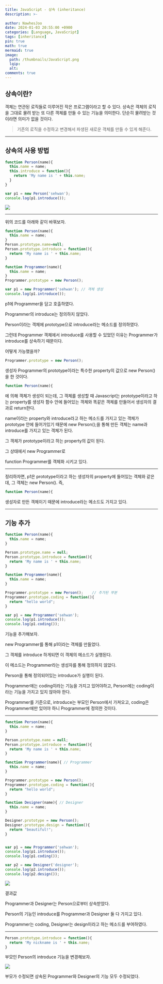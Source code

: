 ```yaml
---
title: JavaScript - 상속 (inheritance)
description: >-
  
author: NawhesJoo
date: 2024-01-03 20:55:00 +0900
categories: [Language, JavaScript]
tags: [inheritance]
pin: true
math: true
mermaid: true
image:
  path: /thumbnails/JavaScript.png
  lqip: 
  alt: 
comments: true
---
```

## 상속이란?

객체는 연관된 로직들로 이루어진 작은 프로그램이라고 할 수 있다.
상속은 객체의 로직을 그대로 물려 받는 또 다른 객체를 만들 수 있는 기능을 의미한다.
단순히 물려받는 것이라면 의미가 없을 것이다.
>기존의 로직을 수정하고 변경해서 파생된 새로운 객체를 만들 수 있게 해준다.

---

## 상속의 사용 방법

```javascript
function Person(name){
  this.name = name;
  this.introduce = function(){
    return 'My name is ' + this.name;
  }
}

var p1 = new Person('sehwan');
console.log(p1.introduce());
```

![](https://velog.velcdn.com/images/nawhes_joo/post/057020d1-65a9-4b50-8add-c869addf7f8a/image.png)

---

위의 코드를 아래와 같이 바꿔보자.

```javascript
function Person(name){
  this.name = name;
}
Person.prototype.name=null;
Person.prototype.introduce = function(){
  return 'My name is ' + this.name;
}

function Programmer(name){
  this.name = name;
}
Programmer.prototype = new Person();

var p1 = new Programmer('sehwan'); // 객체 생성
console.log(p1.introduce());
```

p1에 Programmer을 담고 호출하였다.

Programmer의 introduce는 정의하지 않았다.

Person이라는 객체에 prototype으로 introduce라는 메소드를 정의하였다.

그런데 Programmer 객체에서 introduce를 사용할 수 있었던 이유는 Programmer가 introduce를 상속하기 때문이다.

어떻게 가능했을까?

```javascript
Programmer.prototype = new Person();
```
생성자 Programmer의 prototype이라는 특수한 property의 값으로 
new Person()을 한 것이다.

```javascript
function Person(name){
  ```

에 의해 객체가 생성이 되는데, 그 객체를 생성할 때 Javascript는 prototype이라고 하는 property를 생성자 함수 안에 들어있는 객체와 똑같은 객체를 만들어서 생성자의 결과로 return한다.

name이라는 property와 introduce라고 하는 메소드를 가지고 있는 객체가 prototype 안에 들어가있기 때문에 new Person();을 통해 만든 객체는 name과 introduce를 가지고 있는 객체가 된다.

그 객체가 prototype이라고 하는 property의 값이 된다.

그 상태에서 new Programmer로 

function Programmer를 객체화 시키고 있다.

---

정리하자면, p1은 prototype이라고 하는 생성자의 property에 들어있는 객체와 같은데, 그 객체는 new Person(). 즉, 

```javascript
function Person(name){
  ```

생성자로 만든 객체이기 때문에 introduce라는 메소드도 가지고 있다.  

---

## 기능 추가

```javascript
function Person(name){
  this.name = name;
}

Person.prototype.name = null;
Person.prototype.introduce = function(){
  return 'My name is ' + this.name;
}

function Programmer(name){
  this.name = name;
}

Programmer.prototype = new Person();	// 추가된 부분
Programmer.prototype.coding = function(){
  return "hello world";
}

var p1 = new Programmer('sehwan');
console.log(p1.introduce());
console.log(p1.coding());
```

기능을 추가해보자.

new Programmer를 통해 p1이라는 객체를 만들었다.

그 객체를 introduce 하게되면 이 객체의 메소드가 실행된다.

이 메소드는 Programmer라는 생성자를 통해 정의하지 않았다.

Person을 통해 정의되어있는 introduce가 실행이 된다.

Programmer에는 coding이라는 기능을 가지고 있어야하고, Person에는 coding이라는 기능을 가지고 있지 않아야 한다.

Programmer를 기준으로, introduce는 부모인 Person에서 가져오고, coding은 Programmer에만 있어야 하니 Programmer에 정의한 것이다.

---

```javascript
function Person(name){
  this.name = name;
}

Person.prototype.name = null;
Person.prototype.introduce = function(){
  return 'My name is ' + this.name;
}

function Programmer(name){ // Programmer
  this.name = name;
}

Programmer.prototype = new Person();	
Programmer.prototype.coding = function(){
  return "hello world";
}

function Designer(name){ // Designer
  this.name = name;
}

Designer.prototype = new Person();	
Designer.prototype.design = function(){
  return "beautiful!";
}


var p1 = new Programmer('sehwan');
console.log(p1.introduce());
console.log(p1.coding());

var p2 = new Designer('designer');
console.log(p2.introduce());
console.log(p2.design());
```

![](https://velog.velcdn.com/images/nawhes_joo/post/c78cada5-276d-4b6d-99e0-ea579e1486fc/image.png)

결과값

Programmer과 Designer는 Person으로부터 상속받았다.

Person의 기능인 introduce를 Programmer과 Designer 둘 다 가지고 있다.

Programmer는 coding, Designer는 design이라고 하는 메소드를 부여하였다.

---

```javascript
Person.prototype.introduce = function(){
  return 'My nickname is ' + this.name;
}
```
부모인 Person의 introduce 기능을 변경해보자.

![](https://velog.velcdn.com/images/nawhes_joo/post/738b3e83-d16f-40e5-8e6d-01af383717f7/image.png)

부모가 수정되면 상속된 Programmer와 Designer의 기능 모두 수정되었다.